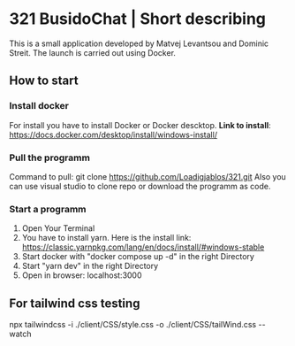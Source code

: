 # 321 BusidoChat | Short describing
This is a small application developed by Matvej Levantsou and Dominic Streit.
The launch is carried out using Docker.
## How to start
### Install docker
For install you have to install Docker or Docker descktop.
**Link to install**: https://docs.docker.com/desktop/install/windows-install/ 
### Pull the programm
Command to pull: git clone https://github.com/Loadigjablos/321.git
Also you can use visual studio to clone repo or download the programm as code.
### Start a programm
1. Open Your Terminal
2. You have to install yarn. Here is the install link: https://classic.yarnpkg.com/lang/en/docs/install/#windows-stable
3. Start docker with "docker compose up -d" in the right Directory
4. Start "yarn dev" in the right Directory
5. Open in browser: localhost:3000
## For tailwind css testing
npx tailwindcss -i ./client/CSS/style.css -o ./client/CSS/tailWind.css --watch
